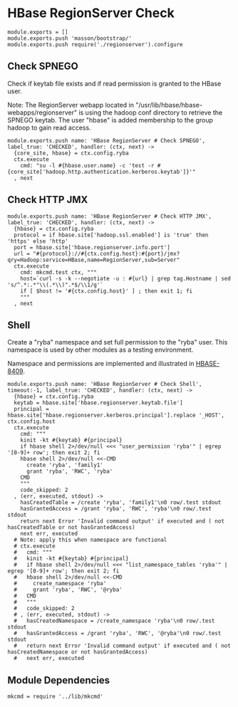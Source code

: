 
# HBase RegionServer Check

    module.exports = []
    module.exports.push 'masson/bootstrap/'
    module.exports.push require('./regionserver').configure

## Check SPNEGO

Check if keytab file exists and if read permission is granted to the HBase user.

Note: The RegionServer webapp located in "/usr/lib/hbase/hbase-webapps/regionserver" is
using the hadoop conf directory to retrieve the SPNEGO keytab. The user "hbase"
is added membership to the group hadoop to gain read access.

    module.exports.push name: 'HBase RegionServer # Check SPNEGO', label_true: 'CHECKED', handler: (ctx, next) ->
      {core_site, hbase} = ctx.config.ryba
      ctx.execute
        cmd: "su -l #{hbase.user.name} -c 'test -r #{core_site['hadoop.http.authentication.kerberos.keytab']}'"
      , next

## Check HTTP JMX

    module.exports.push name: 'HBase RegionServer # Check HTTP JMX', label_true: 'CHECKED', handler: (ctx, next) ->
      {hbase} = ctx.config.ryba
      protocol = if hbase.site['hadoop.ssl.enabled'] is 'true' then 'https' else 'http'
      port = hbase.site['hbase.regionserver.info.port']
      url = "#{protocol}://#{ctx.config.host}:#{port}/jmx?qry=Hadoop:service=HBase,name=RegionServer,sub=Server"
      ctx.execute
        cmd: mkcmd.test ctx, """
        host=`curl -s -k --negotiate -u : #{url} | grep tag.Hostname | sed 's/^.*:.*"\\(.*\\)".*$/\\1/g'`      
        if [ $host != '#{ctx.config.host}' ] ; then exit 1; fi
        """
      , next

## Shell

Create a "ryba" namespace and set full permission to the "ryba" user. This
namespace is used by other modules as a testing environment.

Namespace and permissions are implemented and illustrated in [HBASE-8409].

    module.exports.push name: 'HBase RegionServer # Check Shell', timeout:-1, label_true: 'CHECKED', handler: (ctx, next) ->
      {hbase} = ctx.config.ryba
      keytab = hbase.site['hbase.regionserver.keytab.file']
      principal = hbase.site['hbase.regionserver.kerberos.principal'].replace '_HOST', ctx.config.host
      ctx.execute
        cmd: """
        kinit -kt #{keytab} #{principal}
        if hbase shell 2>/dev/null <<< "user_permission 'ryba'" | egrep '[0-9]+ row'; then exit 2; fi
        hbase shell 2>/dev/null <<-CMD
          create 'ryba', 'family1'
          grant 'ryba', 'RWC', 'ryba'
        CMD
        """
        code_skipped: 2
      , (err, executed, stdout) ->
        hasCreatedTable = /create 'ryba', 'family1'\n0 row/.test stdout
        hasGrantedAccess = /grant 'ryba', 'RWC', 'ryba'\n0 row/.test stdout
        return next Error 'Invalid command output' if executed and ( not hasCreatedTable or not hasGrantedAccess)
        next err, executed
      # Note: apply this when namespace are functional
      # ctx.execute
      #   cmd: """
      #   kinit -kt #{keytab} #{principal}
      #   if hbase shell 2>/dev/null <<< "list_namespace_tables 'ryba'" | egrep '[0-9]+ row'; then exit 2; fi
      #   hbase shell 2>/dev/null <<-CMD
      #     create_namespace 'ryba'
      #     grant 'ryba', 'RWC', '@ryba'
      #   CMD
      #   """
      #   code_skipped: 2
      # , (err, executed, stdout) ->
      #   hasCreatedNamespace = /create_namespace 'ryba'\n0 row/.test stdout
      #   hasGrantedAccess = /grant 'ryba', 'RWC', '@ryba'\n0 row/.test stdout
      #   return next Error 'Invalid command output' if executed and ( not hasCreatedNamespace or not hasGrantedAccess)
      #   next err, executed

## Module Dependencies

    mkcmd = require '../lib/mkcmd'

[HBASE-8409]: https://issues.apache.org/jira/browse/HBASE-8409

